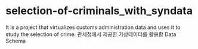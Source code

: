 # selection-of-criminals_with_syndata
It is a project that virtualizes customs administration data and uses it to study the selection of crime.
관세청에서 제공한 가상데이터를 활용함
Data Schema
